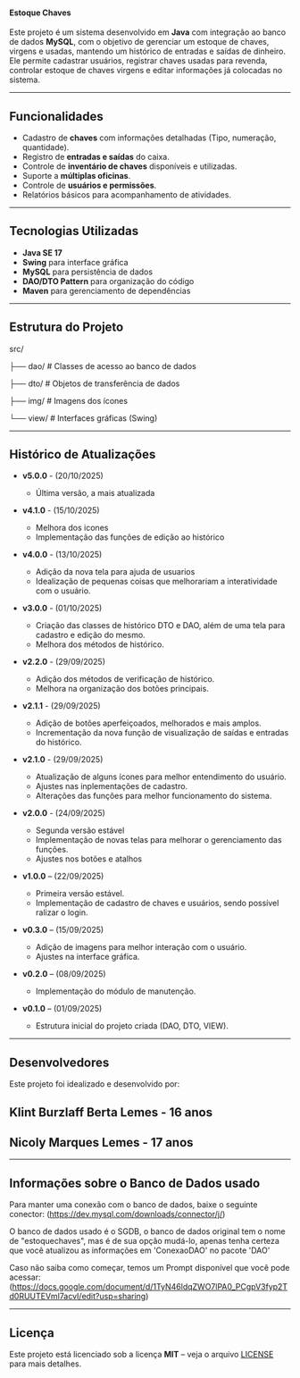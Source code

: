 #### Estoque Chaves

Este projeto é um sistema desenvolvido em **Java** com integração ao banco de dados **MySQL**, com o objetivo de gerenciar um estoque de chaves, virgens e usadas, mantendo um histórico de entradas e saídas de dinheiro.   
Ele permite cadastrar usuários, registrar chaves usadas para revenda, controlar estoque de chaves virgens e editar informações já colocadas no sistema.

---

## Funcionalidades

- Cadastro de **chaves** com informações detalhadas (Tipo, numeração, quantidade).
- Registro de **entradas e saídas** do caixa.
- Controle de **inventário de chaves** disponíveis e utilizadas.
- Suporte a **múltiplas oficinas**.
- Controle de **usuários e permissões**.
- Relatórios básicos para acompanhamento de atividades.

---

## Tecnologias Utilizadas

- **Java SE 17**  
- **Swing** para interface gráfica  
- **MySQL** para persistência de dados  
- **DAO/DTO Pattern** para organização do código  
- **Maven** para gerenciamento de dependências  

---

## Estrutura do Projeto
  src/

├── dao/ # Classes de acesso ao banco de dados

├── dto/ # Objetos de transferência de dados

├── img/ # Imagens dos ícones

└──  view/ # Interfaces gráficas (Swing)

---

## Histórico de Atualizações
- **v5.0.0** - (20/10/2025)
  - Última versão, a mais atualizada

- **v4.1.0** - (15/10/2025)
  - Melhora dos icones
  - Implementação das funções de edição ao histórico

- **v4.0.0** - (13/10/2025)
  - Adição da nova tela para ajuda de usuarios
  - Idealização de pequenas coisas que melhorariam a interatividade com o usuário.

- **v3.0.0** - (01/10/2025)
  - Criação das classes de histórico DTO e DAO, além de uma tela para cadastro e edição do mesmo.
  - Melhora dos métodos de histórico.

- **v2.2.0** - (29/09/2025)
  - Adição dos métodos de verificação de histórico.
  - Melhora na organização dos botões principais.

- **v2.1.1** - (29/09/2025)
  - Adição de botões aperfeiçoados, melhorados e mais amplos.
  - Incrementação da nova função de visualização de saídas e entradas do histórico.

- **v2.1.0** - (29/09/2025)
  - Atualização de alguns ícones para melhor entendimento do usuário.
  - Ajustes nas inplementações de cadastro.
  - Alterações das funções para melhor funcionamento do sistema.

- **v2.0.0** - (24/09/2025)
  - Segunda versão estável
  - Implementação de novas telas para melhorar o gerenciamento das funções.
  - Ajustes nos botões e atalhos

- **v1.0.0** – (22/09/2025)  
  - Primeira versão estável.  
  - Implementação de cadastro de chaves e usuários, sendo possível ralizar o login.  

- **v0.3.0** – (15/09/2025)  
  - Adição de imagens para melhor interação com o usuário.  
  - Ajustes na interface gráfica.  

- **v0.2.0** – (08/09/2025)  
  - Implementação do módulo de manutenção.  

- **v0.1.0** – (01/09/2025)  
  - Estrutura inicial do projeto criada (DAO, DTO, VIEW).  

---

## Desenvolvedores

Este projeto foi idealizado e desenvolvido por:  
## Klint Burzlaff Berta Lemes - 16 anos
## Nicoly Marques Lemes - 17 anos

---

## Informações sobre o Banco de Dados usado

Para manter uma conexão com o banco de dados, baixe o seguinte conector:
(https://dev.mysql.com/downloads/connector/j/)

O banco de dados usado é o SGDB, o banco de dados original tem o nome de "estoquechaves", mas é de sua opção mudá-lo, apenas tenha certeza que você atualizou as informações em 'ConexaoDAO' no pacote 'DAO'

Caso não saiba como começar, temos um Prompt disponível que você pode acessar:
(https://docs.google.com/document/d/1TyN46ldqZWO7lPA0_PCgpV3fyp2Td0RUUTEVml7acvI/edit?usp=sharing)

---

## Licença

Este projeto está licenciado sob a licença **MIT** – veja o arquivo [LICENSE](LICENSE) para mais detalhes.
